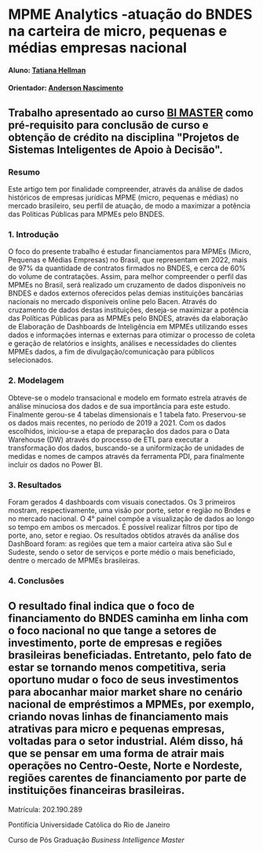 # MPME Analytics -atuação do BNDES na carteira de micro, pequenas e médias empresas nacional

#### Aluno: [Tatiana Hellman](https://github.com/Tatihell/tatianahellm-bi)

#### Orientador: [Anderson Nascimento](https://github.com/insightds)

Trabalho apresentado ao curso [BI MASTER](https://ica.puc-rio.ai/bi-master) como pré-requisito para conclusão de curso e obtenção de crédito na disciplina "Projetos de Sistemas Inteligentes de Apoio à Decisão".
---

### Resumo
Este artigo tem por finalidade compreender, através da análise de dados históricos de empresas jurídicas MPME (micro, pequenas e médias) no mercado brasileiro, seu perfil de atuação, de modo a maximizar a potência das Políticas Públicas para MPMEs pelo BNDES. 


### 1. Introdução

O foco do presente trabalho é estudar financiamentos para MPMEs (Micro, Pequenas e Médias Empresas) no Brasil, que representam em 2022, mais de 97% da quantidade de contratos firmados no BNDES, e cerca de 60% do volume de contratações.
Assim, para melhor compreender o perfil das MPMEs no Brasil, será realizado um cruzamento de dados disponíveis no BNDES e dados externos oferecidos pelas demias instituições bancárias nacionais no mercado disponíveis online pelo Bacen. 
Através  do cruzamento de dados destas instituições, deseja-se maximizar a potência das Políticas Públicas para as MPMEs pelo BNDES, através da elaboração de Elaboração de Dashboards de Inteligência em MPMEs utilizando esses dados e informações internas e externas para otimizar o processo de coleta e geração de relatórios e insights, análises e necessidades do clientes MPMEs dados, a fim de divulgação/comunicação para públicos selecionados.


### 2. Modelagem
Obteve-se o modelo transacional e modelo em formato estrela através de análise minuciosa dos dados e de sua importância para este estudo. Finalmente gerou-se 4 tabelas dimensionais e 1 tabela fato. Preservou-se os dados mais recentes, no período de 2019 a 2021. Com os dados escolhidos, iniciou-se a etapa de preparação dos dados para o Data Warehouse (DW) através do processo de ETL para executar a transformação dos dados, buscando-se a uniformização de unidades de medidas e nomes de campos através da ferramenta PDI, para finalmente incluir os dados no Power BI.

### 3. Resultados
Foram gerados 4 dashboards com visuais conectados. Os 3 primeiros mostram, respectivamente, uma visão por porte, setor e região no Bndes e no mercado nacional. O 4° painel compõe a visualização de dados ao longo so tempo em ambos os mercados. É possível realizar filtros por tipo de porte, ano, setor e regiao. 
Os resultados obtidos através da análise dos DashBoard foram: as regiões que tem a maior carteira ativa são Sul e Sudeste, sendo o setor de serviços e porte médio o mais beneficiado, dentre o mercado de MPMEs brasileiras.


### 4. Conclusões
O resultado final indica que o foco de financiamento do BNDES caminha em linha com o foco nacional no que tange a setores de investimento, porte de empresas e regiões brasileiras beneficiadas. Entretanto, pelo fato de estar se tornando menos competitiva, seria oportuno  mudar o foco de seus investimentos para abocanhar maior market share no cenário nacional de empréstimos a MPMEs, por exemplo, criando novas linhas de financiamento mais atrativas para micro e pequenas empresas, voltadas para o setor industrial. Além disso, há que se pensar em uma forma de atrair mais operações no Centro-Oeste, Norte e Nordeste, regiões carentes de financiamento por parte de instituições financeiras brasileiras.
---

Matrícula: 202.190.289

Pontifícia Universidade Católica do Rio de Janeiro

Curso de Pós Graduação *Business Intelligence Master*